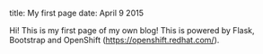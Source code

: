 title: My first page
date: April 9 2015

Hi! This is my first page of my own blog!
This is powered by Flask, Bootstrap and OpenShift (https://openshift.redhat.com/).